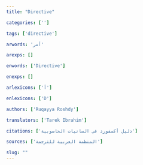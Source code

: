 ```yaml
---
title: "Directive"

categories: ['']

tags: ['directive']

arwords: 'أمر'

arexps: []

enwords: ['Directive']

enexps: []

arlexicons: ['أ']

enlexicons: ['D']

authors: ['Ruqayya Roshdy']

translators: ['Tarek Ibrahim']

citations: ['دليل أكسفورد في السانيات الحاسوبية']

sources: ['المنظمة العربية للترجمة']

slug: ""
---
```

